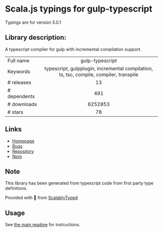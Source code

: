 
# Scala.js typings for gulp-typescript

Typings are for version 5.0.1

## Library description:
A typescript compiler for gulp with incremental compilation support.

|                    |                 |
| ------------------ | :-------------: |
| Full name          | gulp-typescript |
| Keywords           | typescript, gulpplugin, incremental compilation, ts, tsc, compile, compiler, transpile |
| # releases         | 13 |
| # dependents       | 491 |
| # downloads        | 6252853 |
| # stars            | 78 |

## Links
- [Homepage](https://github.com/ivogabe/gulp-typescript)
- [Bugs](https://github.com/ivogabe/gulp-typescript/issues)
- [Repository](https://github.com/ivogabe/gulp-typescript)
- [Npm](https://www.npmjs.com/package/gulp-typescript)
    


## Note
This library has been generated from typescript code from first party type definitions.

Provided with :purple_heart: from [ScalablyTyped](https://github.com/oyvindberg/ScalablyTyped)

## Usage
See [the main readme](../../readme.md) for instructions.


